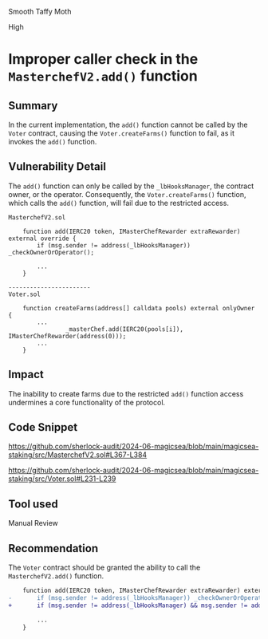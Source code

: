 Smooth Taffy Moth

High

# Improper caller check in the `MasterchefV2.add()` function

## Summary

In the current implementation, the `add()` function cannot be called by the `Voter` contract, causing the `Voter.createFarms()` function to fail, as it invokes the `add()` function.

## Vulnerability Detail

The `add()` function can only be called by the `_lbHooksManager`, the contract owner, or the operator. Consequently, the `Voter.createFarms()` function, which calls the `add()` function, will fail due to the restricted access.

```solidity
MasterchefV2.sol

    function add(IERC20 token, IMasterChefRewarder extraRewarder) external override {
        if (msg.sender != address(_lbHooksManager)) _checkOwnerOrOperator();

        ...
    }

-----------------------
Voter.sol

    function createFarms(address[] calldata pools) external onlyOwner {
        ...
                _masterChef.add(IERC20(pools[i]), IMasterChefRewarder(address(0)));
        ...
    }
```

## Impact

The inability to create farms due to the restricted `add()` function access undermines a core functionality of the protocol.

## Code Snippet

https://github.com/sherlock-audit/2024-06-magicsea/blob/main/magicsea-staking/src/MasterchefV2.sol#L367-L384

https://github.com/sherlock-audit/2024-06-magicsea/blob/main/magicsea-staking/src/Voter.sol#L231-L239

## Tool used

Manual Review

## Recommendation

The `Voter` contract should be granted the ability to call the `MasterchefV2.add()` function.

```diff
    function add(IERC20 token, IMasterChefRewarder extraRewarder) external override {
-       if (msg.sender != address(_lbHooksManager)) _checkOwnerOrOperator();
+       if (msg.sender != address(_lbHooksManager) && msg.sender != address(_voter)) _checkOwnerOrOperator();

        ...
    }
```